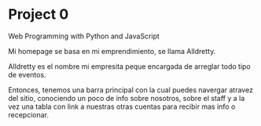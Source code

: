 # Project 0

Web Programming with Python and JavaScript

Mi homepage se basa en mi emprendimiento, se llama Alldretty. 

Alldretty es el nombre mi empresita peque  encargada de arreglar todo tipo de eventos. 

Entonces, tenemos una barra principal con la cual puedes navergar atravez del sitio, conociendo un poco de info sobre nosotros, sobre el staff y a la vez una tabla con link a nuestras otras cuentas para recibir mas info o recepcionar. 
